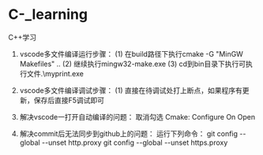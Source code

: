 # C-_learning
C++学习

1. vscode多文件编译运行步骤：
(1) 在build路径下执行cmake -G "MinGW Makefiles" ..
(2) 继续执行mingw32-make.exe
(3) cd到bin目录下执行可执行文件.\myprint.exe

2. vscode多文件编译调试步骤：
(1) 直接在待调试处打上断点，如果程序有更新，保存后直接F5调试即可

3. 解决vscode一打开自动编译的问题：
取消勾选 Cmake: Configure On Open

4. 解决commit后无法同步到github上的问题：
运行下列命令：
git config --global --unset http.proxy
git config --global --unset https.proxy

